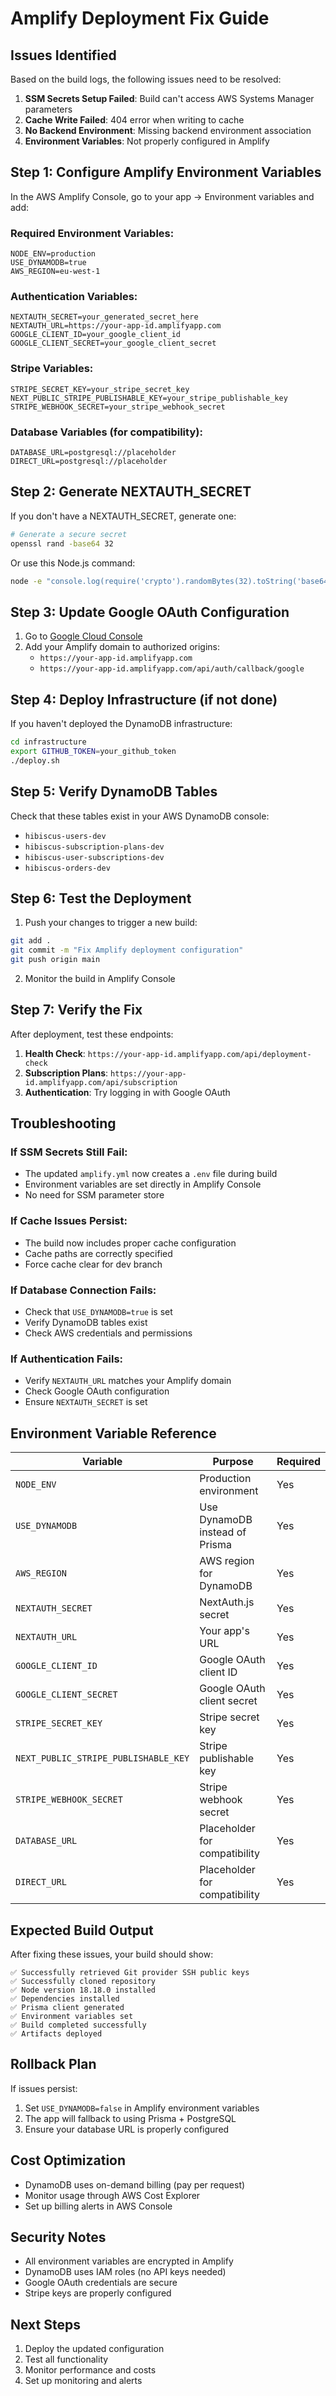# Amplify Deployment Fix Guide

## Issues Identified

Based on the build logs, the following issues need to be resolved:

1. **SSM Secrets Setup Failed**: Build can't access AWS Systems Manager parameters
2. **Cache Write Failed**: 404 error when writing to cache
3. **No Backend Environment**: Missing backend environment association
4. **Environment Variables**: Not properly configured in Amplify

## Step 1: Configure Amplify Environment Variables

In the AWS Amplify Console, go to your app → Environment variables and add:

### Required Environment Variables:
```
NODE_ENV=production
USE_DYNAMODB=true
AWS_REGION=eu-west-1
```

### Authentication Variables:
```
NEXTAUTH_SECRET=your_generated_secret_here
NEXTAUTH_URL=https://your-app-id.amplifyapp.com
GOOGLE_CLIENT_ID=your_google_client_id
GOOGLE_CLIENT_SECRET=your_google_client_secret
```

### Stripe Variables:
```
STRIPE_SECRET_KEY=your_stripe_secret_key
NEXT_PUBLIC_STRIPE_PUBLISHABLE_KEY=your_stripe_publishable_key
STRIPE_WEBHOOK_SECRET=your_stripe_webhook_secret
```

### Database Variables (for compatibility):
```
DATABASE_URL=postgresql://placeholder
DIRECT_URL=postgresql://placeholder
```

## Step 2: Generate NEXTAUTH_SECRET

If you don't have a NEXTAUTH_SECRET, generate one:

```bash
# Generate a secure secret
openssl rand -base64 32
```

Or use this Node.js command:
```bash
node -e "console.log(require('crypto').randomBytes(32).toString('base64'))"
```

## Step 3: Update Google OAuth Configuration

1. Go to [Google Cloud Console](https://console.cloud.google.com/)
2. Add your Amplify domain to authorized origins:
   - `https://your-app-id.amplifyapp.com`
   - `https://your-app-id.amplifyapp.com/api/auth/callback/google`

## Step 4: Deploy Infrastructure (if not done)

If you haven't deployed the DynamoDB infrastructure:

```bash
cd infrastructure
export GITHUB_TOKEN=your_github_token
./deploy.sh
```

## Step 5: Verify DynamoDB Tables

Check that these tables exist in your AWS DynamoDB console:
- `hibiscus-users-dev`
- `hibiscus-subscription-plans-dev`
- `hibiscus-user-subscriptions-dev`
- `hibiscus-orders-dev`

## Step 6: Test the Deployment

1. Push your changes to trigger a new build:
```bash
git add .
git commit -m "Fix Amplify deployment configuration"
git push origin main
```

2. Monitor the build in Amplify Console

## Step 7: Verify the Fix

After deployment, test these endpoints:

1. **Health Check**: `https://your-app-id.amplifyapp.com/api/deployment-check`
2. **Subscription Plans**: `https://your-app-id.amplifyapp.com/api/subscription`
3. **Authentication**: Try logging in with Google OAuth

## Troubleshooting

### If SSM Secrets Still Fail:
- The updated `amplify.yml` now creates a `.env` file during build
- Environment variables are set directly in Amplify Console
- No need for SSM parameter store

### If Cache Issues Persist:
- The build now includes proper cache configuration
- Cache paths are correctly specified
- Force cache clear for dev branch

### If Database Connection Fails:
- Check that `USE_DYNAMODB=true` is set
- Verify DynamoDB tables exist
- Check AWS credentials and permissions

### If Authentication Fails:
- Verify `NEXTAUTH_URL` matches your Amplify domain
- Check Google OAuth configuration
- Ensure `NEXTAUTH_SECRET` is set

## Environment Variable Reference

| Variable | Purpose | Required |
|----------|---------|----------|
| `NODE_ENV` | Production environment | Yes |
| `USE_DYNAMODB` | Use DynamoDB instead of Prisma | Yes |
| `AWS_REGION` | AWS region for DynamoDB | Yes |
| `NEXTAUTH_SECRET` | NextAuth.js secret | Yes |
| `NEXTAUTH_URL` | Your app's URL | Yes |
| `GOOGLE_CLIENT_ID` | Google OAuth client ID | Yes |
| `GOOGLE_CLIENT_SECRET` | Google OAuth client secret | Yes |
| `STRIPE_SECRET_KEY` | Stripe secret key | Yes |
| `NEXT_PUBLIC_STRIPE_PUBLISHABLE_KEY` | Stripe publishable key | Yes |
| `STRIPE_WEBHOOK_SECRET` | Stripe webhook secret | Yes |
| `DATABASE_URL` | Placeholder for compatibility | Yes |
| `DIRECT_URL` | Placeholder for compatibility | Yes |

## Expected Build Output

After fixing these issues, your build should show:

```
✅ Successfully retrieved Git provider SSH public keys
✅ Successfully cloned repository
✅ Node version 18.18.0 installed
✅ Dependencies installed
✅ Prisma client generated
✅ Environment variables set
✅ Build completed successfully
✅ Artifacts deployed
```

## Rollback Plan

If issues persist:

1. Set `USE_DYNAMODB=false` in Amplify environment variables
2. The app will fallback to using Prisma + PostgreSQL
3. Ensure your database URL is properly configured

## Cost Optimization

- DynamoDB uses on-demand billing (pay per request)
- Monitor usage through AWS Cost Explorer
- Set up billing alerts in AWS Console

## Security Notes

- All environment variables are encrypted in Amplify
- DynamoDB uses IAM roles (no API keys needed)
- Google OAuth credentials are secure
- Stripe keys are properly configured

## Next Steps

1. Deploy the updated configuration
2. Test all functionality
3. Monitor performance and costs
4. Set up monitoring and alerts 